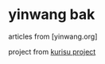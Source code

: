 # yinwang bak

articles from [yinwang.org]

project from [kurisu project](https://kuricat.com/project)
